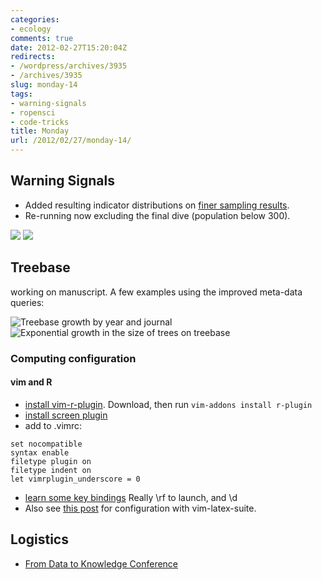 ```yaml
---
categories:
- ecology
comments: true
date: 2012-02-27T15:20:04Z
redirects:
- /wordpress/archives/3935
- /archives/3935
slug: monday-14
tags:
- warning-signals
- ropensci
- code-tricks
title: Monday
url: /2012/02/27/monday-14/
---
```


## Warning Signals

* Added resulting indicator distributions on [finer sampling results](http://www.carlboettiger.info/archives/3905).  
* Re-running now excluding the final dive (population below 300).  

![](http://farm8.staticflickr.com/7190/6792582932_d97e70d57f_o.png)
![](http://farm8.staticflickr.com/7054/6792575114_6393d6bf07_o.png)



## Treebase

working on manuscript.  A few examples using the improved meta-data queries:


![Treebase growth by year and journal](http://farm8.staticflickr.com/7058/6791026230_1ab711cc7e_o.png)
![Exponential growth in the size of trees on treebase](http://farm8.staticflickr.com/7037/6937141295_ef0e6986fe_o.png)

### Computing configuration


#### vim and R

* [install vim-r-plugin](http://www.lepem.ufc.br/jaa/vim-r-plugin.html). Download, then run `vim-addons install r-plugin`
* [install screen plugin](http://www.vim.org/scripts/script.php?script_id=2711)
* add to .vimrc:
    
``` 
set nocompatible
syntax enable
filetype plugin on
filetype indent on
let vimrplugin_underscore = 0
```

* [learn some key bindings](http://www.lepem.ufc.br/jaa/r-plugin.html#r-plugin-use)
Really \rf to launch, and \d 
* Also see [this post](http://www.r-bloggers.com/r-with-vim/) for configuration with vim-latex-suite.  

## Logistics

* [From Data to Knowledge Conference](http://lyra.berkeley.edu/CDIConf/registration.html)


